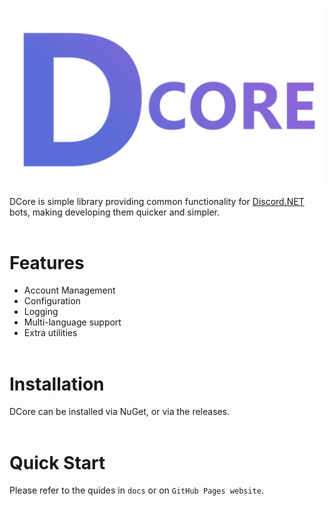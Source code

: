 ![alt text](.\docs\images\wide.png "DCore Logo")

DCore is simple library providing common functionality for [Discord.NET](https://github.com/discord-net/Discord.Net) bots, making developing them quicker and simpler.
<br><br>

# Features
- Account Management
- Configuration
- Logging
- Multi-language support
- Extra utilities
<br><br>

# Installation
DCore can be installed via NuGet, or via the releases.
<br><br>

# Quick Start
Please refer to the quides in `docs` or on `GitHub Pages website`.